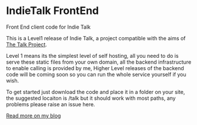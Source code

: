 IndieTalk FrontEnd
==================

Front End client code for Indie Talk

This is a Level1 release of Indie Talk, a project compatible with the aims of [The Talk Project](http://talkproject.org).

Level 1 means its the simplest level of self hosting, all you need to do is serve these static files from your own domain, all the backend infrastructure to enable calling is provided by me, Higher Level releases of the backend code will be coming soon so you can run the whole service yourself if you wish.

To get started just download the code and place it in a folder on your site, the suggested locaiton is /talk but it should work with most paths, any problems please raise an issue here.

[Read more on my blog](http://sammachin.com/indie-talk)
